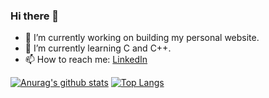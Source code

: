 ### Hi there 👋

- 🔭 I’m currently working on building my personal website.
- 🌱 I’m currently learning C and C++. <!--- - 👯 I’m looking to collaborate on ... - 🤔 I’m looking for help with ... - 💬 Ask me about ... -->
- 📫 How to reach me: [LinkedIn](https://www.linkedin.com/in/hongyuewang/) <!--- - 😄 Pronouns: ... - ⚡ Fun fact: ... -->

[![Anurag's github stats](https://github-readme-stats.vercel.app/api?username=hongyuewang&theme=react&show_icons=true)](https://github.com/anuraghazra/github-readme-stats)
[![Top Langs](https://github-readme-stats.vercel.app/api/top-langs/?username=hongyuewang&layout=compact&count_private=true&theme=highcontrast&langs_count=10)](https://github.com/anuraghazra/github-readme-stats)
